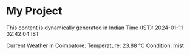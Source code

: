 # My Project

This content is dynamically generated in Indian Time (IST): 2024-01-11 02:42:04 IST


Current Weather in Coimbatore:
Temperature: 23.88 °C
Condition: mist

